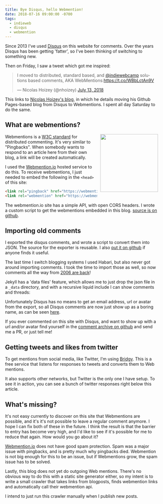```yaml
---
title: Bye Disqus, hello Webmention!
date: 2018-07-16 09:00:00 -0700
tags:
  - indieweb
  - disqus
  - webmention
---
```


Since 2013 I've used [Disqus][1] on this website for comments. Over the years
Disqus has been getting 'fatter', so I've been thinking of switching to
something new.

Then on Friday, I saw a tweet which got me inspired:

<blockquote class="twitter-tweet" data-lang="en"><p lang="en" dir="ltr">I moved to distributed, standard based, and <a href="https://twitter.com/indiewebcamp?ref_src=twsrc%5Etfw">@indiewebcamp</a> solutions based comments, AKA WebMentions:<a href="https://t.co/WBbLctAn9V">https://t.co/WBbLctAn9V</a></p>&mdash; Nicolas Hoizey (@nhoizey) <a href="https://twitter.com/nhoizey/status/1017828818441134087?ref_src=twsrc%5Etfw">July 13, 2018</a></blockquote>
<script async src="https://platform.twitter.com/widgets.js" charset="utf-8"></script>

This links to [Nicolas Hoizey's blog][9], in which he details moving his
Github Pages-based blog from Disqus to Webmentions. I spent all day Saturday
to do the same.


What are webmentions?
---------------------


<img src="https://webmention.io/img/webmention-logo-380.png" style="float: right; padding: 0 0 10px 10px; width: 190px" />

Webmentions is a [W3C standard][2] for distributed commenting. It's very
similar to "Pingbacks". When somebody wants to respond to an article here
from their own blog, a link will be created automatically.

I used the [Webmention.io][3] hosted service to do this. To receive
webmentions, I just needed to embed the following in the `<head>` of this
site:

```html
<link rel="pingback" href="https://webmention.io/evertpot.com/xmlrpc" />
<link rel="webmention" href="https://webmention.io/evertpot.com/webmention" />
```

The webmention.io site has a simple API, with open CORS headers. I wrote a
custom script to get the webmentions embedded in this blog. [source is on
github][4].


Importing old comments
----------------------

I exported the disqus comments, and wrote a script to convert them into JSON.
The source for the exporter is reusable. I also [put it on github][5] if
anyone finds it useful.

The last time I switch blogging systems I used Habari, but also never got
around importing comments. I took the time to import those as well, so now
comments all the way from [2006 are back][6]!

Jekyll has a 'data files' feature, which allows me to just drop the json file
in a `_data` directory, and with a recursive liquid include I can show comments
and threads:

<script src="https://gist.github.com/evert/409f5effca5e7fe706bd1c3aad13af9d.js"></script>

Unfortunately Disqus has no means to get an email address, url or avatar from
the export, so all Disqus comments are now just show up as a boring name, as
can be seen [here][10].

If you ever commented on this site with Disqus, and want to show up with a
url and/or avatar find yourself in the [comment archive on github][11] and
send me a PR, or just tell me!


Getting tweets and likes from twitter
-------------------------------------

To get mentions from social media, like Twitter, I'm using [Bridgy][7]. This
is a free service that listens for responses to tweets and converts them to
Web mentions.

It also supports other networks, but Twitter is the only one I have setup. To
see it in action, you can see a bunch of twitter responses right below this
article.


What's missing?
---------------

It's not easy currently to discover on this site that Webmentions are
possible, and it's it's not possible to leave a regular comment anymore. I
hope I can fix both of these in the future. I think the result is that the
barrier to entry has become very high, and I'd like to see if it's possible
for me to reduce that again. How would you go about it?

[Webmention.io][3] does not have good spam protection. Spam was a major issue
with pingbacks, and is pretty much why pingbacks died. Webmention is not big
enough for this to be an issue, but if Webmentions grow, the spam issue has to
be solved.

Lastly, this blog does not yet do outgoing Web mentions. There's no obvious
way to do this with a static site generator either, so my intent is to write a
small crawler that takes links from blogposts, finds webmention links and
automatically call their webmention api.

I intend to just run this crawler manually when I publish new posts.

[1]: http://disqus.com/
[2]: https://indieweb.org/Webmention
[3]: https://webmention.io/
[4]: https://github.com/evert/evert.github.com/blob/master/js/webmentions.js
[5]: https://gist.github.com/evert/3332e6cc73848aefe36fd9d0a30ac390
[6]: /70/
[7]: https://brid.gy/
[9]: https://nicolas-hoizey.com/2017/07/so-long-disqus-hello-webmentions.html
[10]: /npm-revoke-breaks-the-build/
[11]: https://github.com/evert/evert.github.com/blob/master/_data/comments.json
